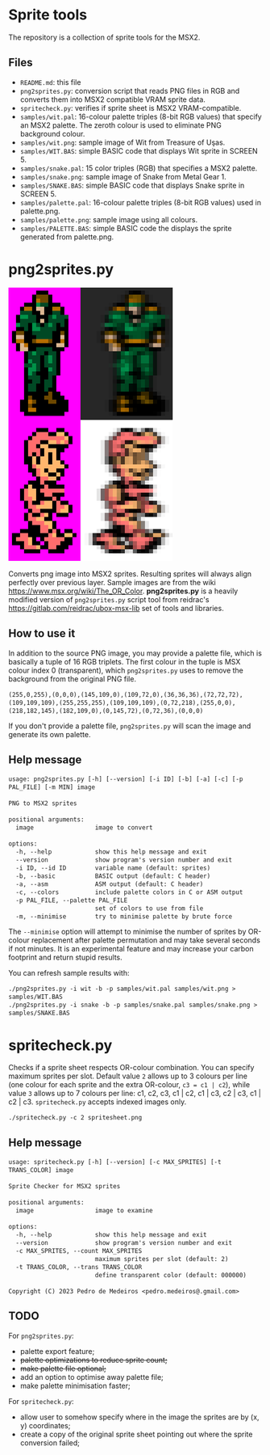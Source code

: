 Sprite tools
============

The repository is a collection of sprite tools for the MSX2.

Files
-----

* `README.md`: this file
* `png2sprites.py`: conversion script that reads PNG files in RGB and converts them into MSX2 compatible VRAM sprite data.
* `spritecheck.py`: verifies if sprite sheet is MSX2 VRAM-compatible.
* `samples/wit.pal`: 16-colour palette triples (8-bit RGB values) that specify an MSX2 palette. The zeroth colour is used to eliminate PNG background colour.
* `samples/wit.png`: sample image of Wit from Treasure of Uşas.
* `samples/WIT.BAS`: simple BASIC code that displays Wit sprite in SCREEN 5.
* `samples/snake.pal`: 15 color triples (RGB) that specifies a MSX2 palette.
* `samples/snake.png`: sample image of Snake from Metal Gear 1.
* `samples/SNAKE.BAS`: simple BASIC code that displays Snake sprite in SCREEN 5.
* `samples/palette.pal`: 16-colour palette triples (8-bit RGB values) used in palette.png.
* `samples/palette.png`: sample image using all colours.
* `samples/PALETTE.BAS`: simple BASIC code the displays the sprite generated from palette.png.

png2sprites.py
==============

![Original/sprites in OpenMSX](/docs/sprites.png "Original/sprites in OpenMSX")

Converts png image into MSX2 sprites. Resulting sprites will always align perfectly over previous layer. Sample images are from the wiki https://www.msx.org/wiki/The_OR_Color. **png2sprites.py** is a heavily modified version of `png2sprites.py` script tool from reidrac's https://gitlab.com/reidrac/ubox-msx-lib set of tools and libraries.



How to use it
-------------

In addition to the source PNG image, you may provide a palette file, which is basically a tuple of 16 RGB triplets. The first colour in the tuple is MSX colour index 0 (transparent), which `png2sprites.py` uses to remove the background from the original PNG file.

```
(255,0,255),(0,0,0),(145,109,0),(109,72,0),(36,36,36),(72,72,72),(109,109,109),(255,255,255),(109,109,109),(0,72,218),(255,0,0),(218,182,145),(182,109,0),(0,145,72),(0,72,36),(0,0,0)
```

If you don't provide a palette file, `png2sprites.py` will scan the image and generate its own palette.

Help message
------------

```
usage: png2sprites.py [-h] [--version] [-i ID] [-b] [-a] [-c] [-p PAL_FILE] [-m MIN] image

PNG to MSX2 sprites

positional arguments:
  image                 image to convert

options:
  -h, --help            show this help message and exit
  --version             show program's version number and exit
  -i ID, --id ID        variable name (default: sprites)
  -b, --basic           BASIC output (default: C header)
  -a, --asm             ASM output (default: C header)
  -c, --colors          include palette colors in C or ASM output
  -p PAL_FILE, --palette PAL_FILE
                        set of colors to use from file
  -m, --minimise        try to minimise palette by brute force
```

The `--minimise` option will attempt to minimise the number of sprites by OR-colour replacement after palette permutation and may take several seconds if not minutes. It is an experimental feature and may increase your carbon footprint and return stupid results.

You can refresh sample results with:

```
./png2sprites.py -i wit -b -p samples/wit.pal samples/wit.png > samples/WIT.BAS
./png2sprites.py -i snake -b -p samples/snake.pal samples/snake.png > samples/SNAKE.BAS
```

spritecheck.py
==============

Checks if a sprite sheet respects OR-colour combination. You can specify maximum sprites per slot. Default value `2` allows up to 3 colours per line (one colour for each sprite and the extra OR-colour, `c3 = c1 | c2`), while value `3` allows up to 7 colours per line: c1, c2, c3, c1 | c2, c1 | c3, c2 | c3, c1 | c2 | c3. `spritecheck.py` accepts indexed images only.

```
./spritecheck.py -c 2 spritesheet.png
```

Help message
------------

```
usage: spritecheck.py [-h] [--version] [-c MAX_SPRITES] [-t TRANS_COLOR] image

Sprite Checker for MSX2 sprites

positional arguments:
  image                 image to examine

options:
  -h, --help            show this help message and exit
  --version             show program's version number and exit
  -c MAX_SPRITES, --count MAX_SPRITES
                        maximum sprites per slot (default: 2)
  -t TRANS_COLOR, --trans TRANS_COLOR
                        define transparent color (default: 000000)

Copyright (C) 2023 Pedro de Medeiros <pedro.medeiros@.gmail.com>
```

TODO
----

For `png2sprites.py`:
* palette export feature;
* ~~palette optimizations to reduce sprite count;~~
* ~~make palette file optional;~~
* add an option to optimise away palette file;
* make palette minimisation faster;

For `spritecheck.py`:
* allow user to somehow specify where in the image the sprites are by (x, y) coordinates;
* create a copy of the original sprite sheet pointing out where the sprite conversion failed;
